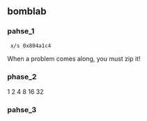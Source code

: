 ## bomblab

### pahse_1

```assembly
 x/s 0x804a1c4
```

When a problem comes along, you must zip it!

### phase_2

1 2 4 8 16 32

### pahse_3



